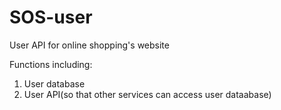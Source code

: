 # SOS-user

User API for online shopping's website 

Functions including:

1. User database
2. User API(so that other services can access user dataabase)
